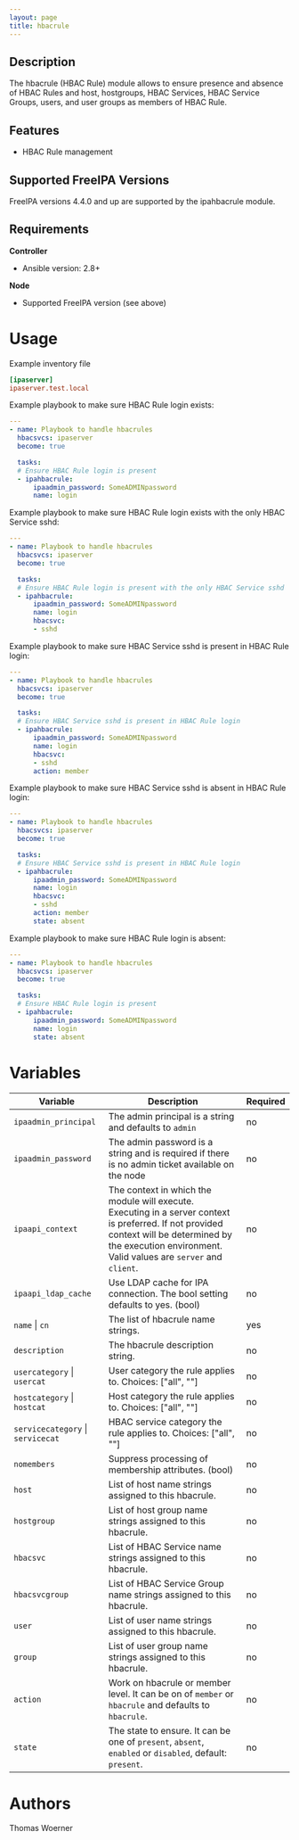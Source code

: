 ```yaml
---
layout: page
title: hbacrule
---
```



Description
-----------

The hbacrule (HBAC Rule) module allows to ensure presence and absence of HBAC Rules and host, hostgroups, HBAC Services, HBAC Service Groups, users, and user groups as members of HBAC Rule.


Features
--------
* HBAC Rule management


Supported FreeIPA Versions
--------------------------

FreeIPA versions 4.4.0 and up are supported by the ipahbacrule module.


Requirements
------------

**Controller**
* Ansible version: 2.8+

**Node**
* Supported FreeIPA version (see above)


Usage
=====

Example inventory file

```ini
[ipaserver]
ipaserver.test.local
```


Example playbook to make sure HBAC Rule login exists:

```yaml
---
- name: Playbook to handle hbacrules
  hbacsvcs: ipaserver
  become: true

  tasks:
  # Ensure HBAC Rule login is present
  - ipahbacrule:
      ipaadmin_password: SomeADMINpassword
      name: login
```


Example playbook to make sure HBAC Rule login exists with the only HBAC Service sshd:

```yaml
---
- name: Playbook to handle hbacrules
  hbacsvcs: ipaserver
  become: true

  tasks:
  # Ensure HBAC Rule login is present with the only HBAC Service sshd
  - ipahbacrule:
      ipaadmin_password: SomeADMINpassword
      name: login
      hbacsvc:
      - sshd
```

Example playbook to make sure HBAC Service sshd is present in HBAC Rule login:

```yaml
---
- name: Playbook to handle hbacrules
  hbacsvcs: ipaserver
  become: true

  tasks:
  # Ensure HBAC Service sshd is present in HBAC Rule login
  - ipahbacrule:
      ipaadmin_password: SomeADMINpassword
      name: login
      hbacsvc:
      - sshd
      action: member
```

Example playbook to make sure HBAC Service sshd is absent in HBAC Rule login:

```yaml
---
- name: Playbook to handle hbacrules
  hbacsvcs: ipaserver
  become: true

  tasks:
  # Ensure HBAC Service sshd is present in HBAC Rule login
  - ipahbacrule:
      ipaadmin_password: SomeADMINpassword
      name: login
      hbacsvc:
      - sshd
      action: member
      state: absent
```

Example playbook to make sure HBAC Rule login is absent:

```yaml
---
- name: Playbook to handle hbacrules
  hbacsvcs: ipaserver
  become: true

  tasks:
  # Ensure HBAC Rule login is present
  - ipahbacrule:
      ipaadmin_password: SomeADMINpassword
      name: login
      state: absent
```


Variables
=========

Variable | Description | Required
-------- | ----------- | --------
`ipaadmin_principal` | The admin principal is a string and defaults to `admin` | no
`ipaadmin_password` | The admin password is a string and is required if there is no admin ticket available on the node | no
`ipaapi_context` | The context in which the module will execute. Executing in a server context is preferred. If not provided context will be determined by the execution environment. Valid values are `server` and `client`. | no
`ipaapi_ldap_cache` | Use LDAP cache for IPA connection. The bool setting defaults to yes. (bool) | no
`name` \| `cn` | The list of hbacrule name strings. | yes
`description` | The hbacrule description string. | no
`usercategory` \| `usercat` | User category the rule applies to. Choices: ["all", ""] | no
`hostcategory` \| `hostcat` | Host category the rule applies to. Choices: ["all", ""] | no
`servicecategory` \| `servicecat` | HBAC service category the rule applies to. Choices: ["all", ""] | no
`nomembers` | Suppress processing of membership attributes. (bool) | no
`host` | List of host name strings assigned to this hbacrule. | no
`hostgroup` | List of host group name strings assigned to this hbacrule. | no
`hbacsvc` | List of HBAC Service name strings assigned to this hbacrule. | no
`hbacsvcgroup` | List of HBAC Service Group name strings assigned to this hbacrule. | no
`user` | List of user name strings assigned to this hbacrule. | no
`group` | List of user group name strings assigned to this hbacrule. | no
`action` | Work on hbacrule or member level. It can be on of `member` or `hbacrule` and defaults to `hbacrule`. | no
`state` | The state to ensure. It can be one of `present`, `absent`, `enabled` or `disabled`, default: `present`. | no


Authors
=======

Thomas Woerner
